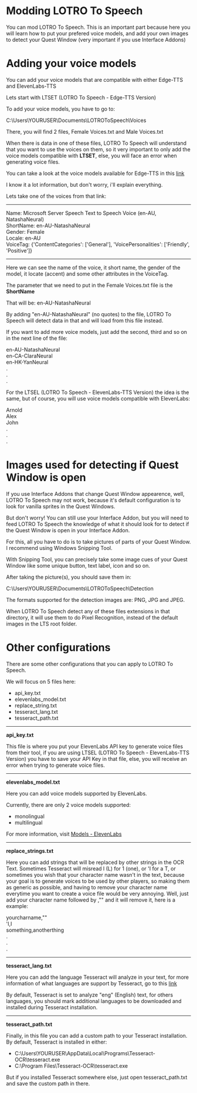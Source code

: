 # Modding LOTRO To Speech

You can mod LOTRO To Speech. This is an important part because here you will learn how to put your prefered voice models, and add your own images to detect your Quest Window (very important if you use Interface Addons)

# Adding your voice models

You can add your voice models that are compatible with either Edge-TTS and ElevenLabs-TTS

Lets start with LTSET (LOTRO To Speech - Edge-TTS Version)

To add your voice models, you have to go to:

C:\Users\YOURUSER\Documents\LOTROToSpeech\Voices

There, you will find 2 files, Female Voices.txt and Male Voices.txt

When there is data in one of these files, LOTRO To Speech will understand that you want to use the voices on them, so it very important to only add the voice models compatible with **LTSET**, else, you will face an error when generating voice files.

You can take a look at the voice models available for Edge-TTS in this [link](https://github.com/ils94/LOTROToSpeech/blob/master/Helpful%20Stuffs/Languages/List%20of%20voices%20available%20in%20Edge%20TTS.txt)

I know it a lot information, but don't worry, i'll explain everything.

Lets take one of the voices from that link:

----

Name: Microsoft Server Speech Text to Speech Voice (en-AU, NatashaNeural)  
ShortName: en-AU-NatashaNeural  
Gender: Female  
Locale: en-AU  
VoiceTag: {'ContentCategories': ['General'], 'VoicePersonalities': ['Friendly', 'Positive']}  

----

Here we can see the name of the voice, it short name, the gender of the model, it locate (accent) and some other attributes in the VoiceTag.

The parameter that we need to put in the Female Voices.txt file is the **ShortName**

That will be: en-AU-NatashaNeural

By adding "en-AU-NatashaNeural" (no quotes) to the file, LOTRO To Speech will detect data in that and will load from this file instead.

If you want to add more voice models, just add the second, third and so on in the next line of the file:

en-AU-NatashaNeural  
en-CA-ClaraNeural  
en-HK-YanNeural  
 .  
 .  
 .  

For the LTSEL (LOTRO To Speech - ElevenLabs-TTS Version) the idea is the same, but of course, you will use voice models compatible with ElevenLabs:

Arnold  
Alex  
John  
.  
.  
.  

# Images used for detecting if Quest Window is open

If you use Interface Addons that change Quest Window appearence, well, LOTRO To Speech may not work, because it's default configuration is to look for vanilla sprites in the Quest Windows.

But don't worry! You can still use your Interface Addon, but you will need to feed LOTRO To Speech the knowledge of what it should look for to detect if the Quest Window is open in your Interface Addon.

For this, all you have to do is to take pictures of parts of your Quest Window. I recommend using Windows Snipping Tool.

With Snipping Tool, you can precisely take some image cues of your Quest Window like some unique button, text label, icon and so on.

After taking the picture(s), you should save them in:

C:\Users\YOURUSER\Documents\LOTROToSpeech\Detection

The formats supported for the detection images are: PNG, JPG and JPEG.

When LOTRO To Speech detect any of these files extensions in that directory, it will use them to do Pixel Recognition, instead of the default images in the LTS root folder.

# Other configurations

There are some other configurations that you can apply to LOTRO To Speech.

We will focus on 5 files here:

- api_key.txt
- elevenlabs_model.txt
- replace_string.txt
- tesseract_lang.txt
- tesseract_path.txt

---

**api_key.txt**

This file is where you put your ElevenLabs API key to generate voice files from their tool, if you are using LTSEL (LOTRO To Speech - ElevenLabs-TTS Version) you have to save your API Key in that file, else, you will receive an error when trying to generate voice files.

---

**elevenlabs_model.txt**

Here you can add voice models supported by ElevenLabs.

Currently, there are only 2 voice models supported:

- monolingual
- multilingual

For more information, visit [Models - ElevenLabs](https://docs.elevenlabs.io/speech-synthesis/models)

---

**replace_strings.txt**

Here you can add strings that will be replaced by other strings in the OCR Text. Sometimes Tesseract will misread l (L) for 1 (one), or 'I for a T, or sometimes you wish that your character name wasn't in the text, because your goal is to generate voices to be used by other players, so making them as generic as possible, and having to remove your character name everytime you want to create a voice file would be very annoying. Well, just add your character name followed by ,"" and it will remove it, here is a example:

yourcharname,""  
'I,I  
something,anotherthing  
.  
.  
.

---

**tesseract_lang.txt**

Here you can add the language Tesseract will analyze in your text, for more information of what languages are support by Tesseract, go to this [link](https://github.com/ils94/LOTROToSpeech/blob/master/Helpful%20Stuffs/Languages/Tesseract%20Supported%20Languages.txt)

By default, Tesseract is set to analyze "eng" (English) text, for others languages, you should mark additional languages to be downloaded and installed during Tesseract installation.

---

**tesseract_path.txt**

Finally, in this file you can add a custom path to your Tesseract installation. By default, Tesseract is installed in either:

- C:\Users\YOURUSER\AppData\Local\Programs\Tesseract-OCR\tesseract.exe
- C:\Program Files\Tesseract-OCR\tesseract.exe

But if you installed Tesseract somewhere else, just open tesseract_path.txt and save the custom path in there.
